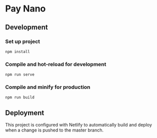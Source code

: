 # Pay Nano

## Development

### Set up project

```
npm install
```

### Compile and hot-reload for development

```
npm run serve
```

### Compile and minify for production

```
npm run build
```

## Deployment

This project is configured with Netlify to automatically build and deploy when a change is pushed to the master branch.
